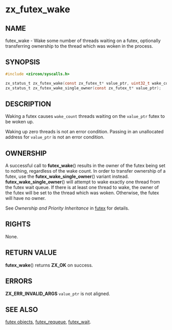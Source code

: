 # zx_futex_wake

## NAME

<!-- Updated by scripts/update-docs-from-abigen, do not edit this section manually. -->

futex_wake - Wake some number of threads waiting on a futex, optionally transferring ownership to the thread which was woken in the process.

## SYNOPSIS

```C
#include <zircon/syscalls.h>

zx_status_t zx_futex_wake(const zx_futex_t* value_ptr, uint32_t wake_count);
zx_status_t zx_futex_wake_single_owner(const zx_futex_t* value_ptr);
```

## DESCRIPTION

Waking a futex causes `wake_count` threads waiting on the `value_ptr`
futex to be woken up.

Waking up zero threads is not an error condition.  Passing in an unallocated
address for `value_ptr` is not an error condition.

## OWNERSHIP

A successful call to **futex_wake**() results in the owner of the futex being
set to nothing, regardless of the wake count.  In order to transfer ownership of
a futex, use the **futex_wake_single_owner**() variant instead.
**futex_wake_single_owner**() will attempt to wake exactly one thread from the
futex wait queue.  If there is at least one thread to wake, the owner of the
futex will be set to the thread which was woken.  Otherwise, the futex will have
no owner.

See *Ownership and Priority Inheritance* in [futex](../objects/futex.md) for
details.

## RIGHTS

<!-- Updated by scripts/update-docs-from-abigen, do not edit this section manually. -->

None.

## RETURN VALUE

**futex_wake**() returns **ZX_OK** on success.

## ERRORS

**ZX_ERR_INVALID_ARGS**  `value_ptr` is not aligned.

## SEE ALSO

[futex objects](../objects/futex.md),
[futex_requeue](futex_requeue.md),
[futex_wait](futex_wait.md).
